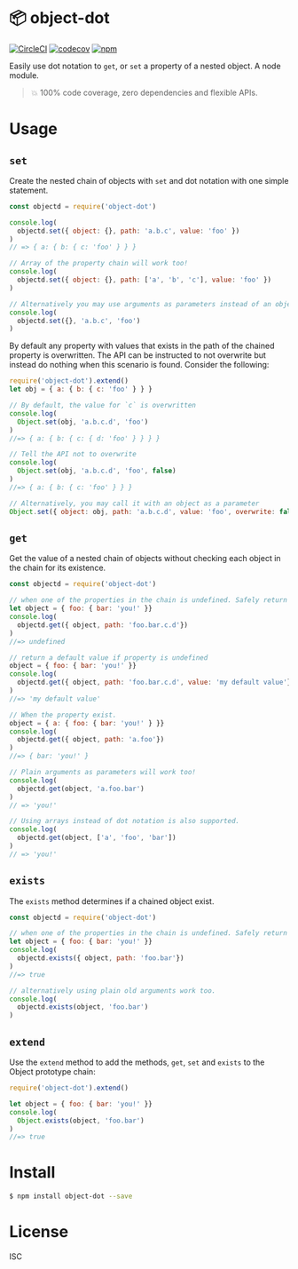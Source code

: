 # 📦 object-dot

[![CircleCI](https://circleci.com/gh/jusx/object-dot.svg?style=svg)](https://circleci.com/gh/jusx/object-dot) [![codecov](https://codecov.io/gh/jusx/object-dot/branch/master/graph/badge.svg)](https://codecov.io/gh/jusx/object-dot) [![npm](https://img.shields.io/npm/v/object-dot.svg?style=flat-square)](https://www.npmjs.com/package/object-dot)

Easily use dot notation to `get`, or `set` a property of a nested object. A node module.

> 💥 100% code coverage, zero dependencies and flexible APIs.

# Usage

## `set`

Create the nested chain of objects with `set` and dot notation with one simple statement.

```js
const objectd = require('object-dot')

console.log(
  objectd.set({ object: {}, path: 'a.b.c', value: 'foo' })
)
// => { a: { b: { c: 'foo' } } }

// Array of the property chain will work too!
console.log(
  objectd.set({ object: {}, path: ['a', 'b', 'c'], value: 'foo' })
)

// Alternatively you may use arguments as parameters instead of an object.
console.log(
  objectd.set({}, 'a.b.c', 'foo')
)
```

By default any property with values that exists in the path of the chained property is overwritten. The API can be instructed to not overwrite but instead do nothing when this scenario is found. Consider the following:

```js
require('object-dot').extend()
let obj = { a: { b: { c: 'foo' } } }

// By default, the value for `c` is overwritten
console.log(
  Object.set(obj, 'a.b.c.d', 'foo')
)
//=> { a: { b: { c: { d: 'foo' } } } }

// Tell the API not to overwrite
console.log(
  Object.set(obj, 'a.b.c.d', 'foo', false)
)
//=> { a: { b: { c: 'foo' } } }

// Alternatively, you may call it with an object as a parameter
Object.set({ object: obj, path: 'a.b.c.d', value: 'foo', overwrite: false })
```

## `get`

Get the value of a nested chain of objects without checking each object in the chain for its existence.

```js
const objectd = require('object-dot')

// when one of the properties in the chain is undefined. Safely return undefined.
let object = { foo: { bar: 'you!' }}
console.log(
  objectd.get({ object, path: 'foo.bar.c.d'})
)
//=> undefined

// return a default value if property is undefined
object = { foo: { bar: 'you!' }}
console.log(
  objectd.get({ object, path: 'foo.bar.c.d', value: 'my default value'})
)
//=> 'my default value'

// When the property exist.
object = { a: { foo: { bar: 'you!' } }}
console.log(
  objectd.get({ object, path: 'a.foo'})
)
//=> { bar: 'you!' }

// Plain arguments as parameters will work too!
console.log(
  objectd.get(object, 'a.foo.bar')
)
// => 'you!'

// Using arrays instead of dot notation is also supported.
console.log(
  objectd.get(object, ['a', 'foo', 'bar'])
)
// => 'you!'

```

## `exists`

The `exists` method determines if a chained object exist.

```js
const objectd = require('object-dot')

// when one of the properties in the chain is undefined. Safely return undefined.
let object = { foo: { bar: 'you!' }}
console.log(
  objectd.exists({ object, path: 'foo.bar'})
)
//=> true

// alternatively using plain old arguments work too.
console.log(
  objectd.exists(object, 'foo.bar')
)

```

## `extend`

Use the `extend` method to add the methods, `get`, `set` and `exists` to the Object prototype chain:

```js
require('object-dot').extend()

let object = { foo: { bar: 'you!' }}
console.log(
  Object.exists(object, 'foo.bar')
)
//=> true
```
# Install

```bash
$ npm install object-dot --save
```

# License

ISC

